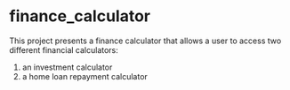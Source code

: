 # finance_calculator
This project presents a finance calculator that allows a user to access two different financial calculators:
1. an investment calculator
2. a home loan repayment calculator


